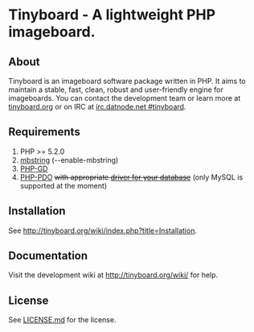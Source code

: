# Tinyboard - A lightweight PHP imageboard.

## About
Tinyboard is an imageboard software package written in PHP. It aims to maintain a stable, fast, clean, robust and user-friendly engine for imageboards. You can contact the development team or learn more at [tinyboard.org](http://tinyboard.org/) or on IRC at [irc.datnode.net #tinyboard](irc://irc.datnode.net/tinyboard).

## Requirements
1.	PHP >= 5.2.0
2.  [mbstring](http://www.php.net/manual/en/mbstring.installation.php) (--enable-mbstring)
3.	[PHP-GD](http://php.net/manual/en/book.image.php)
4.	[PHP-PDO](http://php.net/manual/en/book.pdo.php) <del>with appropriate [driver for your database](http://www.php.net/manual/en/pdo.drivers.php)</del> (only MySQL is supported at the moment)

## Installation
See <http://tinyboard.org/wiki/index.php?title=Installation>.

## Documentation
Visit the development wiki at <http://tinyboard.org/wiki/> for help.

## License
See [LICENSE.md](http://github.com/savetheinternet/Tinyboard/blob/master/LICENSE.md) for the license.

